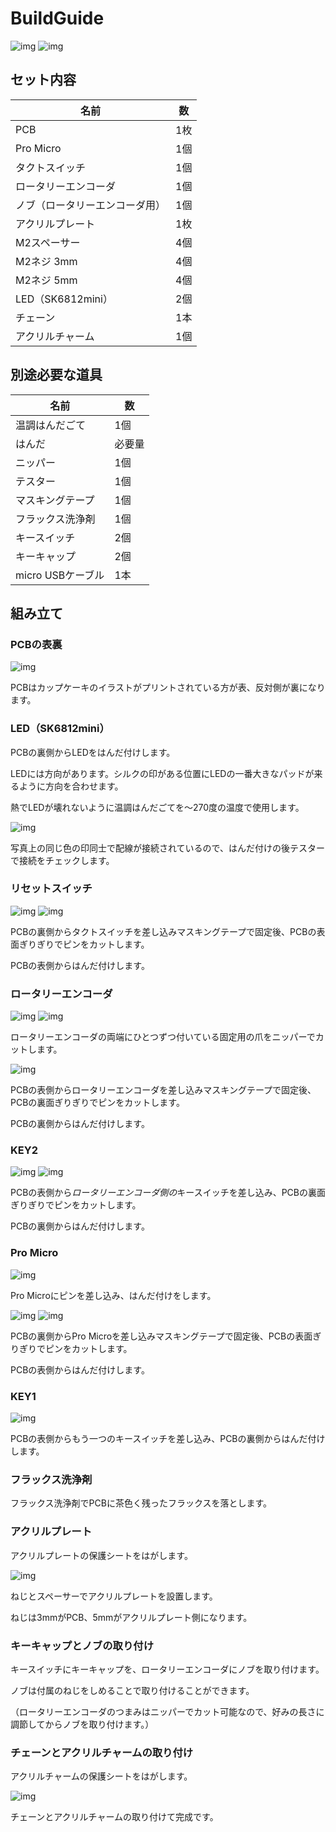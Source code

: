 # BuildGuide

![img](https://imgur.com/04q5YGS.jpg) ![img](https://imgur.com/BCkjVL5.jpg)


## セット内容

| 名前 | 数 |
| ---- | ---- |
| PCB | 1枚 |
| Pro Micro | 1個 |
| タクトスイッチ | 1個 |
| ロータリーエンコーダ | 1個 |
| ノブ（ロータリーエンコーダ用） | 1個 |
| アクリルプレート | 1枚|
| M2スペーサー | 4個 |
| M2ネジ 3mm | 4個 |
| M2ネジ 5mm | 4個 |
| LED（SK6812mini） | 2個 |
| チェーン | 1本 |
| アクリルチャーム | 1個 |


## 別途必要な道具

| 名前 | 数 |
| ---- | ---- |
| 温調はんだごて | 1個 |
| はんだ | 必要量 |
| ニッパー | 1個 |
| テスター | 1個 |
| マスキングテープ | 1個 |
| フラックス洗浄剤 | 1個 |
| キースイッチ | 2個 |
| キーキャップ | 2個 |
| micro USBケーブル | 1本 |


## 組み立て


### PCBの表裏

![img](https://imgur.com/nGZDYZO.jpg)

PCBはカップケーキのイラストがプリントされている方が表、反対側が裏になります。


### LED（SK6812mini）

PCBの裏側からLEDをはんだ付けします。

LEDには方向があります。シルクの印がある位置にLEDの一番大きなパッドが来るように方向を合わせます。

熱でLEDが壊れないように温調はんだごてを～270度の温度で使用します。

![img](https://i.imgur.com/G3eARMD.jpg)

写真上の同じ色の印同士で配線が接続されているので、はんだ付けの後テスターで接続をチェックします。


### リセットスイッチ

![img](https://imgur.com/7eXdlU4.jpg) ![img](https://imgur.com/n1zHcq4.jpg)

PCBの裏側からタクトスイッチを差し込みマスキングテープで固定後、PCBの表面ぎりぎりでピンをカットします。

PCBの表側からはんだ付けします。


### ロータリーエンコーダ

![img](https://imgur.com/ZqQzK9p.jpg) ![img](https://imgur.com/p0iPQ0r.jpg)

ロータリーエンコーダの両端にひとつずつ付いている固定用の爪をニッパーでカットします。

![img](https://imgur.com/EdUXiAz.jpg)

PCBの表側からロータリーエンコーダを差し込みマスキングテープで固定後、PCBの裏面ぎりぎりでピンをカットします。

PCBの裏側からはんだ付けします。


### KEY2

![img](https://imgur.com/iMhIKH3.jpg) ![img](https://imgur.com/4QwcRcH.jpg)

PCBの表側から*ロータリーエンコーダ側の*キースイッチを差し込み、PCBの裏面ぎりぎりでピンをカットします。

PCBの裏側からはんだ付けします。


### Pro Micro

![img](https://imgur.com/7vlcQhJ.jpg)

Pro Microにピンを差し込み、はんだ付けをします。

![img](https://imgur.com/t9ft6cs.jpg) ![img](https://imgur.com/ujtViKh.jpg)

PCBの裏側からPro Microを差し込みマスキングテープで固定後、PCBの表面ぎりぎりでピンをカットします。

PCBの表側からはんだ付けします。


### KEY1

![img](https://imgur.com/FNKmycX.jpg)

PCBの表側からもう一つのキースイッチを差し込み、PCBの裏側からはんだ付けします。


### フラックス洗浄剤

フラックス洗浄剤でPCBに茶色く残ったフラックスを落とします。


### アクリルプレート

アクリルプレートの保護シートをはがします。

![img](https://imgur.com/t8HcvyE.jpg)

ねじとスペーサーでアクリルプレートを設置します。

ねじは3mmがPCB、5mmがアクリルプレート側になります。


### キーキャップとノブの取り付け

キースイッチにキーキャップを、ロータリーエンコーダにノブを取り付けます。

ノブは付属のねじをしめることで取り付けることができます。

（ロータリーエンコーダのつまみはニッパーでカット可能なので、好みの長さに調節してからノブを取り付けます。）


### チェーンとアクリルチャームの取り付け

アクリルチャームの保護シートをはがします。

![img](https://imgur.com/BCkjVL5.jpg)

チェーンとアクリルチャームの取り付けて完成です。

